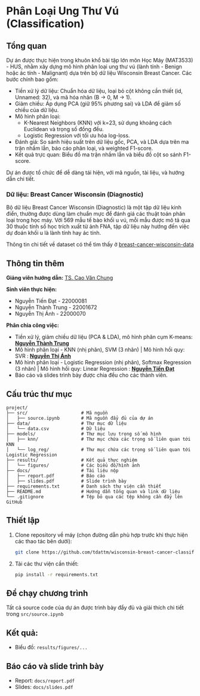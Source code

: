 # Phân Loại Ung Thư Vú (Classification)

## Tổng quan
Dự án được thực hiện trong khuôn khổ bài tập lớn môn Học Máy (MAT3533) - HUS, nhằm xây dựng mô hình phân loại ung thư vú (lành tính - Benign hoặc ác tính - Malignant) dựa trên bộ dữ liệu Wisconsin Breast Cancer. Các bước chính bao gồm:

- Tiền xử lý dữ liệu: Chuẩn hóa dữ liệu, loại bỏ cột không cần thiết (id, Unnamed: 32), và mã hóa nhãn (B → 0, M → 1).
- Giảm chiều: Áp dụng PCA (giữ 95% phương sai) và LDA để giảm số chiều của dữ liệu.
- Mô hình phân loại:
  - K-Nearest Neighbors (KNN) với k=23, sử dụng khoảng cách Euclidean và trọng số đồng đều.
  - Logistic Regression với tối ưu hóa log-loss.
- Đánh giá: So sánh hiệu suất trên dữ liệu gốc, PCA, và LDA dựa trên ma trận nhầm lẫn, báo cáo phân loại, và weighted F1-score.
- Kết quả trực quan: Biểu đồ ma trận nhầm lẫn và biểu đồ cột so sánh F1-score.

Dự án được tổ chức để dễ dàng tái hiện, với mã nguồn, tài liệu, và hướng dẫn chi tiết. 

### Dữ liệu: Breast Cancer Wisconsin (Diagnostic)
Bộ dữ liệu Breast Cancer Wisconsin (Diagnostic) là một tập dữ liệu kinh điển, thường được dùng làm chuẩn mực để đánh giá các thuật toán phân loại trong học máy. Với 569 mẫu tế bào khối u vú, mỗi mẫu được mô tả qua 30 thuộc tính số học trích xuất từ ảnh FNA, tập dữ liệu này hướng đến việc dự đoán khối u là lành tính hay ác tính.

Thông tin chi tiết về dataset có thể tìm thấy ở [breast-cancer-wisconsin-data](https://www.kaggle.com/datasets/uciml/breast-cancer-wisconsin-data)

## Thông tin thêm
**Giảng viên hướng dẫn:** [TS. Cao Văn Chung](https://hus.vnu.edu.vn/gioi-thieu/can-bo/danh-sach-can-bo/cao-van-chung-3004.html)

**Sinh viên thực hiện:**
- Nguyễn Tiến Đạt        - 22000081
- Nguyễn Thành Trung     - 22001672
- Nguyễn Thị Ánh         - 22000070

**Phân chia công việc:**
- Tiền xử lý, giảm chiều dữ liệu (PCA & LDA), mô hình phân cụm K-means: [**Nguyễn Thành Trung**](https://github.com/ThanhTrung81024)
- Mô hình phân loại - KNN (nhị phân), SVM (3 nhãn) | Mô hình hồi quy: SVR : [**Nguyễn Thị Ánh**](https://github.com/Honganhhocjava)
- Mô hình phân loại - Logistic Regression (nhị phân), Softmax Regression (3 nhãn) | Mô hình hồi quy: Linear Regression : [**Nguyễn Tiến Đạt**](https://github.com/tdattm)
- Báo cáo và slides trình bày được chia đều cho các thành viên.

## Cấu trúc thư mục

```plain
project/
├── src/                    # Mã nguồn
│   ├── source.ipynb        # Mã nguồn đẩy đủ của dự án
├── data/                   # Thư mục dữ liệu 
│   └── data.csv            # Dữ liệu 
├── models/                 # Thư mục lưu trọng số mô hình
│   ├── knn/                # Thư mục chứa các trọng số liên quan tới KNN
│   └── log_reg/            # Thư mục chứa các trọng số liên quan tới Logistic Regression
├── results/                # Kết quả thực nghiệm
│   └── figures/            # Các biểu đồ/hình ảnh
├── docs/                   # Tài liệu nộp
│   ├── report.pdf          # Báo cáo
│   ├── slides.pdf          # Slide trình bày
├── requirements.txt        # Danh sách thư viện cần thiết
├── README.md               # Hướng dẫn tổng quan và link dữ liệu
└── .gitignore              # Tệp bỏ qua các tệp không cần đẩy lên GitHub
```

## Thiết lập

1. Clone repository về máy (chọn đường dẫn phù hợp trước khi thực hiện các thao tác bên dưới):
   ```bash
   git clone https://github.com/tdattm/wisconsin-breast-cancer-classification.git
   ```
2. Tải các thư viện cần thiết:
   ```bash
   pip install -r requirements.txt
   ```

## Để chạy chương trình
Tất cả source code của dự án được trình bày đẩy đủ và giải thích chi tiết trong `src/source.ipynb`

## Kết quả:
- Biểu đồ: `results/figures/...`

## Báo cáo và slide trình bày
- Report: `docs/report.pdf`
- Slides: `docs/slides.pdf`